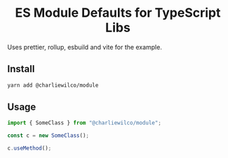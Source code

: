 <center>
  <h1>ES Module Defaults for TypeScript Libs</h1>
</center>

Uses prettier, rollup, esbuild and vite for the example.

## Install

```sh
yarn add @charliewilco/module
```

## Usage

```ts
import { SomeClass } from "@charliewilco/module";

const c = new SomeClass();

c.useMethod();
```
